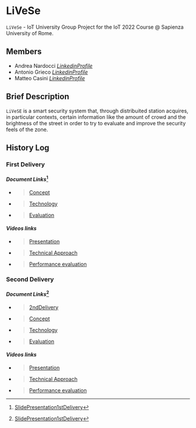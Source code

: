 # LiVeSe
`LiVeSe` - IoT University Group Project for the IoT 2022 Course @ Sapienza University of Rome.

## Members

- Andrea Nardocci   [*LinkedinProfile*](https://www.linkedin.com/in/andrea-nardocci)
- Antonio Grieco    [*LinkedinProfile*](https://www.linkedin.com/in/AntonioGrieco96)
- Matteo Casini     [*LinkedinProfile*](https://www.linkedin.com/in/matteo--casini)

## Brief Description

`LiVeSE` is a smart security system that, through distribuited station acquires, in particular contexts, certain information like the amount of crowd and the brightness of the street in order to try to evaluate and improve the security feels of the zone.


## History Log

### First Delivery

####  *Document Links*[^1]
 
 -  >[Concept](https://github.com/nardoz-dev/projectName/blob/main/docs/1stdelivery/concept.md)

 -  >[Technology](https://github.com/nardoz-dev/projectName/blob/main/docs/1stdelivery/technology.md)

 -  >[Evaluation](https://github.com/nardoz-dev/projectName/blob/main/docs/1stdelivery/evaluation.md)
    
####  *Videos links*
  
 -  > [Presentation](https://youtu.be/YJ-DTag-tTc)

 -  > [Technical Approach](https://youtu.be/LVbxLFv3axM)
 
 -  > [Performance evaluation](https://youtu.be/FuS8JFfNO8Q)

### Second Delivery

####  *Document Links*[^1]
 
  - >[2ndDelivery](https://github.com/nardoz-dev/projectName/blob/main/docs/2nddelivery/2ndDelivery.md)
   
 -  >[Concept](https://github.com/nardoz-dev/projectName/blob/main/docs/2nddelivery/concept2.md)

 -  >[Technology](https://github.com/nardoz-dev/projectName/blob/main/docs/2nddelivery/technology2.md)

 -  >[Evaluation](https://github.com/nardoz-dev/projectName/blob/main/docs/2nddelivery/evaluation2.md)

####  *Videos links*
  
 -  > [Presentation](---)

 -  > [Technical Approach](---)
 
 -  > [Performance evaluation](---)


[^1]: [SlidePresentation1stDelivery](https://drive.google.com/drive/folders/19eqFpTNYTQZWTqECtUOLSaU-NNftseN5?usp=sharing)

